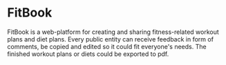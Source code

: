 # FitBook
FitBook is a web-platform for creating and sharing fitness-related workout plans and diet plans. Every public entity can receive feedback in form of comments, be copied and edited so it could fit everyone's needs. The finished workout plans or diets could be exported to pdf.
